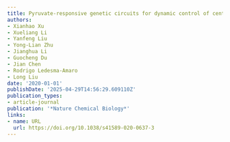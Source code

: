 ```yaml
---
title: Pyruvate-responsive genetic circuits for dynamic control of central metabolism
authors:
- Xianhao Xu
- Xueliang Li
- Yanfeng Liu
- Yong-Lian Zhu
- Jianghua Li
- Guocheng Du
- Jian Chen
- Rodrigo Ledesma‐Amaro
- Long Liu
date: '2020-01-01'
publishDate: '2025-04-29T14:56:29.609110Z'
publication_types:
- article-journal
publication: '*Nature Chemical Biology*'
links:
- name: URL
  url: https://doi.org/10.1038/s41589-020-0637-3
---
```

